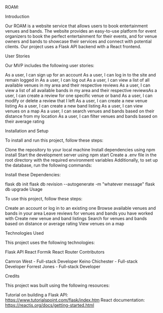 ROAM:

Introduction

Our  ROAM is a website service that allows users to book entertainment venues and bands. The website provides an easy-to-use platform for event organizers to book the perfect entertainment for their events, and for venue owners and bands to showcase their services and connect with potential clients. Our project uses a Flask API backend with a React frontend.

User Stories

Our MVP includes the following user stories:

As a user, I can sign up for an account
As a user, I can log in to the site and remain logged in
As a user, I can log out
As a user, I can view a list of all available venues in my area and their respective reviews
As a user, I can view a list of all available bands in my area and their respective reviewsAs a user, I can create a review for one specific venue or band
As a user, I can modify or delete a review that I left
As a user, I can create a new venue listing
As a user, I can create a new band listing
As a user, I can view venues on a map
As a user, I can search venues and bands based on their distance from my location
As a user, I can filter venues and bands based on their average rating

Installation and Setup

To install and run this project, follow these steps:

Clone the repository to your local machine
Install dependencies using npm install
Start the development server using npm start
Create a .env file in the root directory with the required environment variables
Additionally, to set up the database, run the following commands:


Install these Dependencies:

flask db init
flask db revision --autogenerate -m "whatever message"
flask db upgrade
Usage

To use this project, follow these steps:

Create an account or log in to an existing one
Browse available venues and bands in your area
Leave reviews for venues and bands you have worked with
Create new venue and band listings
Search for venues and bands based on distance or average rating
View venues on a map

Technologies Used

This project uses the following technologies:

Flask API
React
Formik
React Router
Contributors

Camron West - Full-stack Developer
Keino Chichester - Full-stack Developer
Forrest Jones - Full-stack Developer

Credits

This project was built using the following resources:

Tutorial on building a Flask API: https://www.tutorialspoint.com/flask/index.htm
React documentation: https://reactjs.org/docs/getting-started.html


